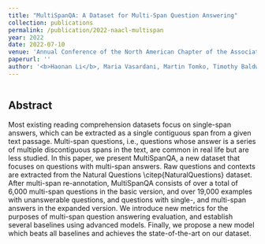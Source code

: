 ```yaml
---
title: "MultiSpanQA: A Dataset for Multi-Span Question Answering"
collection: publications
permalink: /publication/2022-naacl-multispan
year: 2022
date: 2022-07-10
venue: 'Annual Conference of the North American Chapter of the Association for Computational Linguistics (NAACL)'
paperurl: ''
author: '<b>Haonan Li</b>, Maria Vasardani, Martin Tomko, Timothy Baldwin'
---
```


```

```

## Abstract
Most existing reading comprehension datasets focus on single-span answers, which can be extracted as a single contiguous span from a given text passage.
Multi-span questions, i.e., questions whose answer is a series of multiple discontiguous spans in the text, are common in real life but are less studied.
In this paper, we present MultiSpanQA, a new dataset that focuses on questions with multi-span answers.
Raw questions and contexts are extracted from the Natural Questions \citep{NaturalQuestions} dataset.
After multi-span re-annotation, MultiSpanQA consists of over a total of 6,000 multi-span questions in the basic version, and over 19,000 examples with unanswerable questions, and questions with single-, and multi-span answers in the expanded version.
We introduce new metrics for the purposes of multi-span question answering evaluation, and establish several baselines using advanced models.
Finally, we propose a new model which beats all baselines and achieves the state-of-the-art on our dataset.

